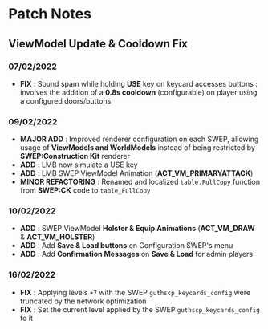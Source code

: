 # Patch Notes

## ViewModel Update & Cooldown Fix
### 07/02/2022
+ **FIX** : Sound spam while holding **USE** key on keycard accesses buttons : involves the addition of a **0.8s cooldown** (configurable) on player using a configured doors/buttons

### 09/02/2022
+ **MAJOR ADD** : Improved renderer configuration on each SWEP, allowing usage of **ViewModels and WorldModels** instead of being restricted by **SWEP:Construction Kit** renderer
+ **ADD** : LMB now simulate a USE key
+ **ADD** : LMB SWEP ViewModel Animation (**ACT_VM_PRIMARYATTACK**)
+ **MINOR REFACTORING** : Renamed and localized `table.FullCopy` function from **SWEP:CK** code to `table_FullCopy`

### 10/02/2022
+ **ADD** : SWEP ViewModel **Holster & Equip Animations** (**ACT_VM_DRAW** & **ACT_VM_HOLSTER**)
+ **ADD** : Add **Save & Load buttons** on Configuration SWEP's menu 
+ **ADD** : Add **Confirmation Messages** on **Save & Load** for admin players

### 16/02/2022
+ **FIX** : Applying levels `+7` with the SWEP `guthscp_keycards_config` were truncated by the network optimization
+ **FIX** : Set the current level applied by the SWEP `guthscp_keycards_config` to it